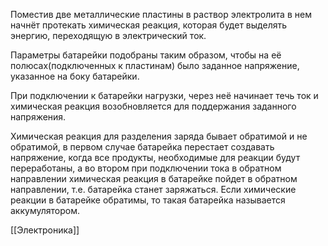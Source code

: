 Поместив две металлические пластины в раствор электролита в нем начнёт протекать химическая реакция, которая будет выделять энергию, переходящую в электрический ток.

Параметры батарейки подобраны таким образом, чтобы на её полюсах(подключенных к пластинам) было заданное напряжение, указанное на боку батарейки.

При подключении к батарейки нагрузки, через неё начинает течь ток и химическая реакция возобновляется для поддержания заданного напряжения.

Химическая реакция для разделения заряда бывает обратимой и не обратимой, в первом случае батарейка перестает создавать напряжение, когда все продукты, необходимые для реакции будут переработаны, а во втором при подключении тока в обратном направлении химическая реакция в батарейке пойдет в обратном направлении, т.е. батарейка станет заряжаться. Если химические реакции в батарейке обратимы, то такая батарейка называется аккумулятором.

[[Электроника]]